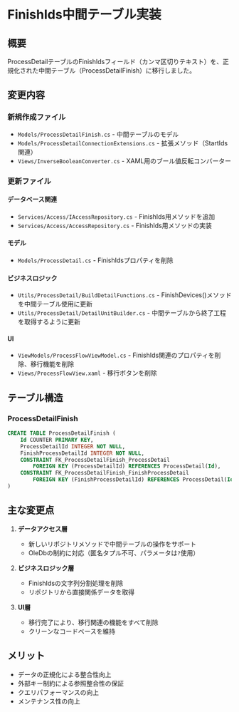 # FinishIds中間テーブル実装

## 概要
ProcessDetailテーブルのFinishIdsフィールド（カンマ区切りテキスト）を、正規化された中間テーブル（ProcessDetailFinish）に移行しました。

## 変更内容

### 新規作成ファイル
- `Models/ProcessDetailFinish.cs` - 中間テーブルのモデル
- `Models/ProcessDetailConnectionExtensions.cs` - 拡張メソッド（StartIds関連）
- `Views/InverseBooleanConverter.cs` - XAML用のブール値反転コンバーター

### 更新ファイル

#### データベース関連
- `Services/Access/IAccessRepository.cs` - FinishIds用メソッドを追加
- `Services/Access/AccessRepository.cs` - FinishIds用メソッドの実装

#### モデル
- `Models/ProcessDetail.cs` - FinishIdsプロパティを削除

#### ビジネスロジック
- `Utils/ProcessDetail/BuildDetailFunctions.cs` - FinishDevices()メソッドを中間テーブル使用に更新
- `Utils/ProcessDetail/DetailUnitBuilder.cs` - 中間テーブルから終了工程を取得するように更新

#### UI
- `ViewModels/ProcessFlowViewModel.cs` - FinishIds関連のプロパティを削除、移行機能を削除
- `Views/ProcessFlowView.xaml` - 移行ボタンを削除

## テーブル構造

### ProcessDetailFinish
```sql
CREATE TABLE ProcessDetailFinish (
    Id COUNTER PRIMARY KEY,
    ProcessDetailId INTEGER NOT NULL,
    FinishProcessDetailId INTEGER NOT NULL,
    CONSTRAINT FK_ProcessDetailFinish_ProcessDetail 
        FOREIGN KEY (ProcessDetailId) REFERENCES ProcessDetail(Id),
    CONSTRAINT FK_ProcessDetailFinish_FinishProcessDetail 
        FOREIGN KEY (FinishProcessDetailId) REFERENCES ProcessDetail(Id)
)
```

## 主な変更点

1. **データアクセス層**
   - 新しいリポジトリメソッドで中間テーブルの操作をサポート
   - OleDbの制約に対応（匿名タプル不可、パラメータは`?`使用）

2. **ビジネスロジック層**
   - FinishIdsの文字列分割処理を削除
   - リポジトリから直接関係データを取得

3. **UI層**
   - 移行完了により、移行関連の機能をすべて削除
   - クリーンなコードベースを維持

## メリット
- データの正規化による整合性向上
- 外部キー制約による参照整合性の保証
- クエリパフォーマンスの向上
- メンテナンス性の向上